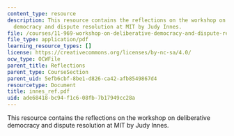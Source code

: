 ```yaml
---
content_type: resource
description: This resource contains the reflections on the workshop on deliberative
  democracy and dispute resolution at MIT by Judy Innes.
file: /courses/11-969-workshop-on-deliberative-democracy-and-dispute-resolution-summer-2005/ade68418bc94f1c608fb7b17949cc28a_innes_ref.pdf
file_type: application/pdf
learning_resource_types: []
license: https://creativecommons.org/licenses/by-nc-sa/4.0/
ocw_type: OCWFile
parent_title: Reflections
parent_type: CourseSection
parent_uid: 5efb6cbf-8be1-d826-ca42-afb8549867d4
resourcetype: Document
title: innes_ref.pdf
uid: ade68418-bc94-f1c6-08fb-7b17949cc28a
---
```

This resource contains the reflections on the workshop on deliberative democracy and dispute resolution at MIT by Judy Innes.